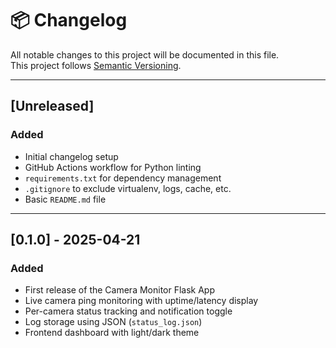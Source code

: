 # 📦 Changelog

All notable changes to this project will be documented in this file.  
This project follows [Semantic Versioning](https://semver.org/).

---

## [Unreleased]

### Added
- Initial changelog setup
- GitHub Actions workflow for Python linting
- `requirements.txt` for dependency management
- `.gitignore` to exclude virtualenv, logs, cache, etc.
- Basic `README.md` file

---

## [0.1.0] - 2025-04-21

### Added
- First release of the Camera Monitor Flask App
- Live camera ping monitoring with uptime/latency display
- Per-camera status tracking and notification toggle
- Log storage using JSON (`status_log.json`)
- Frontend dashboard with light/dark theme